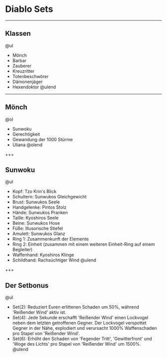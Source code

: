 # Diablo Sets

---

## Klassen

@ul
- Mönch
- Barbar
- Zauberer
- Kreuzritter
- Totenbeschwörer
- Dämonenjäger
- Hexendoktor
@ulend

---

## Mönch

@ol
- Sunwoku
- Gerechtigkeit
- Gewandung der 1000 Stürme
- Uliana
@olend

+++

## Sunwoku

@ul
- Kopf: Tzo Krin's Blick
- Schultern: Sunwukos Gleichgewicht
- Brust: Sunwukos Seele
- Handgelenke: Pintos Stolz
- Hände: Sunwukos Pranken
- Taille: Kyoshiros Seele
- Beine: Sunwukos Hose
- Füße: Illusorische Stiefel
- Amulett: Sunwukos Glanz
- Ring 1: Zusammenkunft der Elemente
- Ring 2: Einheit (zusammen mit einem weiteren Einheit-Ring auf einem Begleiter)
- Waffenhand: Kyoshiros Klinge
- Schildhand: Rachsüchtiger Wind 
@ulend

+++

## Der Setbonus

@ul
- Set(2): Reduziert Euren erlittenen Schaden um 50%, während 'Reißender Wind' aktiv ist.
- Set(4): Jede Sekunde erschafft 'Reißender Wind' einen Lockvogel neben dem letzten getroffenen Gegner. Der Lockvogel verspottet Gegner in        der Nähe, explodiert und verursacht 1000% Waffenschaden pro Stapel von 'Reißender Wind'.
- Set(6): Erhöht den Schaden von 'Fegender Tritt', 'Gewitterfront' und 'Woge des Lichts' pro Stapel von 'Reißender Wind' um 1500%.   
@ulend




